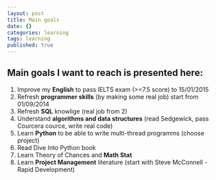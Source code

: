 ```yaml
---
layout: post
title: Main goals
date: {}
categories: learning
tags: learning
published: true
---
```


## Main goals I want to reach is presented here:

1. Improve my **English** to pass IELTS exam (>=7.5 score) to 15/01/2015
2. Refresh **programmer skills** (by making some real job) start from 01/09/2014
3. Refresh **SQL** knowlige (real job from 2)
4. Understand **algorithms and data structures** (read Sedgewick, pass Courcera cource, write real code)
5. Learn **Python** to be able to write multi-thread programms (choose project)
6. Read Dive Into Python book
7. Learn Theory of Chances and **Math Stat**
8. Learn **Project Management** literature (start with Steve McConnell - Rapid Development)
